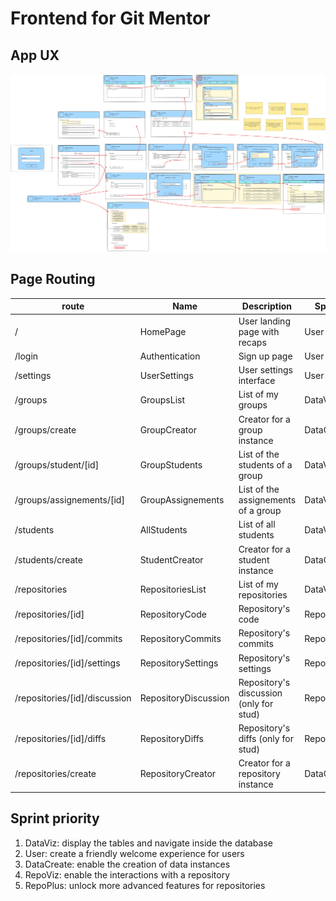 # Frontend for Git Mentor

## App UX
![Page Routing](./graphs/page_routing.png)

## Page Routing
| route                         | Name                 | Description                             | Sprint     |
|-------------------------------|----------------------|-----------------------------------------|------------|
| /                             | HomePage             | User landing page with recaps           | User       |
| /login                        | Authentication       | Sign up page                            | User       |
| /settings                     | UserSettings         | User settings interface                 | User       |
| /groups                       | GroupsList           | List of my groups                       | DataViz    |
| /groups/create                | GroupCreator         | Creator for a group instance            | DataCreate |
| /groups/student/[id]          | GroupStudents        | List of the students of a group         | DataViz    |
| /groups/assignements/[id]     | GroupAssignements    | List of the assignements of a group     | DataViz    |
| /students                     | AllStudents          | List of all students                    | DataViz    |
| /students/create              | StudentCreator       | Creator for a student instance          | DataCreate |
| /repositories                 | RepositoriesList     | List of my repositories                 | DataViz    |
| /repositories/[id]            | RepositoryCode       | Repository's code                       | RepoViz    |
| /repositories/[id]/commits    | RepositoryCommits    | Repository's commits                    | RepoViz    |
| /repositories/[id]/settings   | RepositorySettings   | Repository's settings                   | RepoPlus   |
| /repositories/[id]/discussion | RepositoryDiscussion | Repository's discussion (only for stud) | RepoPlus   |
| /repositories/[id]/diffs      | RepositoryDiffs      | Repository's diffs (only for stud)      | RepoPlus   |
| /repositories/create          | RepositoryCreator    | Creator for a repository instance       | DataCreate |

## Sprint priority
1. DataViz: display the tables and navigate inside the database
2. User: create a friendly welcome experience for users
3. DataCreate: enable the creation of data instances
4. RepoViz: enable the interactions with a repository
5. RepoPlus: unlock more advanced features for repositories
